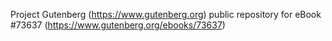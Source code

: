 Project Gutenberg (https://www.gutenberg.org) public repository for eBook #73637 (https://www.gutenberg.org/ebooks/73637)
